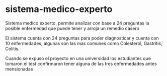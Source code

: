 # sistema-medico-experto
Sistema medico experto, permite analizar con base a 24 preguntas la posible enfermedad que puede tener y arroja un remedio casero

El sistema cuenta con 24 preguntas para poder diagnosticar y cuenta con 10 enfermedades, algunas son las mas comunes como Colesterol, Gastritis, Colitis.

Cuando se expuso el proyecto en una universidad los estudiantes que tomaron el test confirmaron tener alguna de las tres enfermedades antes mensionadas
